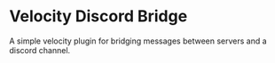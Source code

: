 # Velocity Discord Bridge
A simple velocity plugin for bridging messages between servers and a discord channel.
